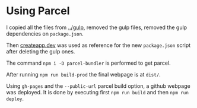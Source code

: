 # Using Parcel

I copied all the files from [../gulp](../gulp), removed the gulp files, removed the gulp dependencies on `package.json`.

Then [createapp.dev](https://createapp.dev/parcel/no-library) was used as reference for the new `package.json` script after deleting the gulp ones.

The command `npm i -D parcel-bundler` is performed to get parcel.

After running `npm run build-prod` the final webpage is at `dist/`.

Using `gh-pages` and the `--public-url` parcel build option, a github webpage was deployed. It is done by executing first `npm run build` and then `npm run deploy`.
